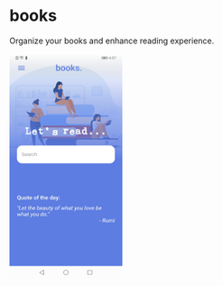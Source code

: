 # books
Organize your books and enhance reading experience.

<img src="https://github.com/DjordjeMancic97/books/blob/main/assets/screenshots/Screenshot_20210512_165748_com.example.books.jpg" width="200" height="400">
